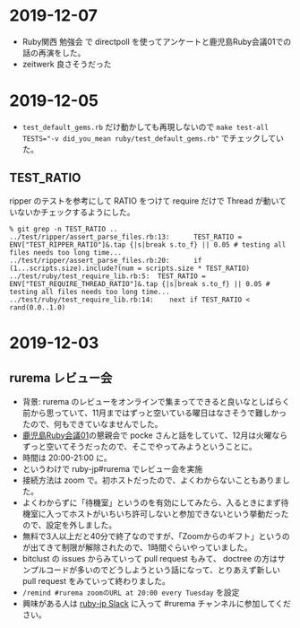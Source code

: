 # 2019-12-07

- Ruby関西 勉強会 で directpoll を使ってアンケートと鹿児島Ruby会議01での話の再演をした。
- zeitwerk 良さそうだった

# 2019-12-05

- `test_default_gems.rb` だけ動かしても再現しないので `make test-all TESTS="-v did_you_mean ruby/test_default_gems.rb"` でチェックしていた。

## TEST_RATIO

ripper のテストを参考にして RATIO をつけて require だけで Thread が動いていないかチェックするようにした。

```
% git grep -n TEST_RATIO ..
../test/ripper/assert_parse_files.rb:13:      TEST_RATIO = ENV["TEST_RIPPER_RATIO"]&.tap {|s|break s.to_f} || 0.05 # testing all files needs too long time...
../test/ripper/assert_parse_files.rb:20:      if (1...scripts.size).include?(num = scripts.size * TEST_RATIO)
../test/ruby/test_require_lib.rb:5:  TEST_RATIO = ENV["TEST_REQUIRE_THREAD_RATIO"]&.tap {|s|break s.to_f} || 0.05 # testing all files needs too long time...
../test/ruby/test_require_lib.rb:14:    next if TEST_RATIO < rand(0.0..1.0)
```

# 2019-12-03

## rurema レビュー会

- 背景: rurema のレビューをオンラインで集まってできると良いなとしばらく前から思っていて、11月まではずっと空いている曜日はなさそうで難しかったので、何もできていなませんでした。
- [鹿児島Ruby会議01](https://k-ruby.github.io/kagoshima-rubykaigi01/)の懇親会で pocke さんと話をしていて、12月は火曜ならずっと空いてそうだったので、そこでやってみようということに。
- 時間は 20:00-21:00 に。
- というわけで ruby-jp#rurema でレビュー会を実施
- 接続方法は zoom で。初ホストだったので、よくわからないこともありました。
- よくわからずに「待機室」というのを有効にしてみたら、入るときにまず待機室に入ってホストがいちいち許可しないと参加できないという挙動だったので、設定を外しました。
- 無料で3人以上だと40分で終了なのですが、「Zoomからのギフト」というのが出てきて制限が解除されたので、1時間ぐらいやっていました。
- bitclust の issues からみていって pull request もみて、 doctree の方はサンプルコードが多いのでどうしようという話になって、とりあえず新しい pull request をみていって終わりました。
- `/remind #rurema zoomのURL at 20:00 every Tuesday` を設定
- 興味がある人は [ruby-jp Slack](https://ruby-jp.github.io/) に入って #rurema チャンネルに参加してください。
